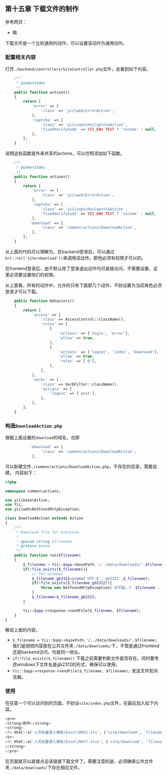 ## 第十五章 下载文件的制作

参考网页：
+ 略

下载文件是一个比较通用的动作，可以设置该动作为通用动作。

### 配置相关内容

打开`./backend/controllers/SiteController.php`文件，会看到如下内容。

```php
    /**
     * @inheritdoc
     */
    public function actions()
    {
        return [
            'error' => [
                'class' => 'yii\web\ErrorAction',
            ],
            'captcha' => [
                'class' => 'yii\captcha\CaptchaAction',
                'fixedVerifyCode' => YII_ENV_TEST ? 'testme' : null,
            ],
        ];
    }
```

说明这些函数是外来共享的actions，可以仿照添加如下函数。


```php
    /**
     * @inheritdoc
     */
    public function actions()
    {
        return [
            'error' => [
                'class' => 'yii\web\ErrorAction',
            ],
            'captcha' => [
                'class' => 'yii\captcha\CaptchaAction',
                'fixedVerifyCode' => YII_ENV_TEST ? 'testme' : null,
            ],
           'download' => [
                'class' => 'common\actions\DownloadAction',
            ],
        ];
    }
```

从上面的代码可以理解为，在backend登录后，可以通过`Url::to(['site/download'])`来调用该动作。那他必须有权限才可以的。

在frontend登录后，由于默认除了登录退出动作均可直接访问，不需要设置，这里必须要设置他们的权限。

从上面看，所有的动作中，允许的只有下面那几个动作，不妨设置为当前角色必须登录才可以下载。


```php
    public function behaviors()
    {
        return [
            'access' => [
                'class' => AccessControl::className(),
                'rules' => [
                    [
                        'actions' => ['login', 'error'],
                        'allow' => true,
                    ],
                    [
                        'actions' => ['logout', 'index', 'download'],
                        'allow' => true,
                        'roles' => ['@'],
                    ],
                ],
            ],
            'verbs' => [
                'class' => VerbFilter::className(),
                'actions' => [
                    'logout' => ['post'],
                ],
            ],
        ];
    }
```

### 构造`DownloadAction.php`

根据上面设置的`download`的域名，也即

```php
           'download' => [
                'class' => 'common\actions\DownloadAction',
            ],
```

可以新建文件`./common/actions/DownloadAction.php`，不存在的目录，需要自建。
内容如下：

```php
<?php

namespace common\actions;

use yii\base\Action;
use Yii;
use yii\web\NotFoundHttpException;

class DownloadAction extends Action
{
    /**
     * Download file for everyone.
     *
	 * @param string $filename
     * @return mixed
     */
    public function run($filename)
    {
		$_filename = Yii::$app->basePath.'/../data/downloads/'.$filename;
		if(!file_exists($_filename)){
			// for windows
			$_filename_gb2312=iconv('UTF-8','gb2312',$_filename);
            if(!file_exists($_filename_gb2312)){
				throw new NotFoundHttpException('对不起，《'.$filename . '》已经不存在了。');
            }
			$_filename=$_filename_gb2312;
		}

		Yii::$app->response->sendFile($_filename, $filename);
    }
}
```

解说上面的内容，

+ `$_filename = Yii::$app->basePath.'/../data/downloads/'.$filename;`
我们是想把内容放在公共文件夹`./data/downloads/`下，不管是通过frontend还是backend访问，均是同一地址。
+ `if(!file_exists($_filename))`
下载之前需要判断文件是否存在。同时要考虑windows下文件名是gb2312的形式，确保可以使用。
+ `Yii::$app->response->sendFile($_filename, $filename);`
发送文件到浏览器。

### 使用

在任意一个可以访问到的页面，不妨设`site/index.php`文件，在最后加入如下内容。

```php
<pre>
<strong>附件</strong>
<strong>
<?= Html::a('人员批量录入模板(Excel2003).xls', ['site/download', 'filename' => '人员批量录入模板.xls'],['class' => 'profile-link']) ?>
<br>
<?= Html::a('人员批量录入模板(Excel2007).xlsx', ['site/download', 'filename' => '人员批量录入模板.xlsx'],['class' => 'profile-link']) ?>
</strong>
</pre>
```

在页面就可以直接点击该链接下载文件了。需要注意的是，必须确保公共文件夹`./data/downloads/`下存在相应文件。



